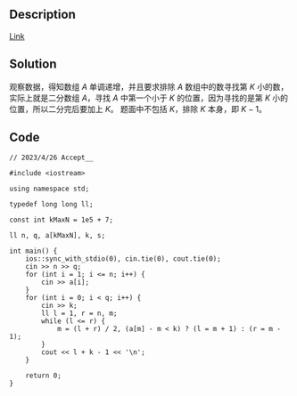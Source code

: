 ## Description

[Link](https://www.luogu.com.cn/problem/AT_abc205_d)

## Solution

观察数据，得知数组 $A$ 单调递增，并且要求排除 $A$ 数组中的数寻找第 $K$ 小的数，实际上就是二分数组 $A$，寻找 $A$ 中第一个小于 $K$ 的位置，因为寻找的是第 $K$ 小的位置，所以二分完后要加上 $K$。
题面中不包括 $K$，排除 $K$ 本身，即 $K-1$。

## Code 
```
// 2023/4/26 Accept__

#include <iostream>

using namespace std;

typedef long long ll;

const int kMaxN = 1e5 + 7;

ll n, q, a[kMaxN], k, s;

int main() {
    ios::sync_with_stdio(0), cin.tie(0), cout.tie(0);
    cin >> n >> q;
    for (int i = 1; i <= n; i++) {
        cin >> a[i];
    }
    for (int i = 0; i < q; i++) {
        cin >> k;
        ll l = 1, r = n, m;
        while (l <= r) {
            m = (l + r) / 2, (a[m] - m < k) ? (l = m + 1) : (r = m - 1);
        }
        cout << l + k - 1 << '\n';
    }

    return 0;
}
```
